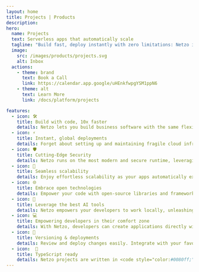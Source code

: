 ```yaml
---
layout: home
title: Projects | Products
description:
hero:
  name: Projects
  text: Serverless apps that automatically scale
  tagline: "Build fast, deploy instantly with zero limitations: Netzo is built with flexibility in mind, so you can build whatever you need - zero restrictions."
  image:
    src: /images/products/projects.svg
    alt: Inbox
  actions:
    - theme: brand
      text: Book a Call
      link: https://calendar.app.google/uHEnkfwpgYSM1ppN6
    - theme: alt
      text: Learn More
      link: /docs/platform/projects

features:
  - icon: 🛠️
    title: Build with code, 10x faster
    details: Netzo lets you build business software with the same flexibility as building from scratch, minus the time-consuming, costly intricacies.
  - icon: ⚡
    title: Instant, global deployments
    details: Forget about setting up and maintaining fragile cloud infrastructure. Deploy your apps globally in one-click.
  - icon: 🛡️
    title: Cutting-Edge Security
    details: Netzo runs on the most modern and secure runtime, leveraging the power of Deno to ensure the highest level of security for your applications.
  - icon: 🔄
    title: Seamless scalability
    details: Enjoy effortless scalability as your apps automatically expand to meet your growing needs, all without the hassle—because it just works.
  - icon: 🌐
    title: Embrace open technologies
    details: Empower your code with open-source libraries and frameworks. We simplify the process, providing out-of-the-box functionalities to enhance your code without sacrificing control.
  - icon: 🤖
    title: Leverage the best AI tools
    details: Netzo empowers your developers to work locally, unleashing the full potential of premier AI tools like <a style="color:#0000FF; text-decoration:underline;" href="https://github.com/features/copilot" target="_blank">GitHub Copilot</a>, supercharging productivity and driving innovation.
  - icon: 💻
    title: Empowering developers in their comfort zone
    details: With Netzo, developers can create applications directly within their preferred coding environment such as Visual Studio Code (VSCode), for a more efficient and familiar coding experience.
  - icon: 🚀
    title: Versioning & deployments
    details: Review and deploy changes easily. Integrate with your favorite source control providers such as GitHub, GitLab and improve your CI/CD.
  - icon:  💼
    title: TypeScript ready
    details: Netzo projects are written in <code style="color:#0080ff;">JavaScript</code> and native <code style="color:#0080ff;">TypeScript</code> support, allowing you to build apps efficiently with complete control.
---
```


<script setup>
import BannerCta from '@theme/components/banners/BannerCta.vue'
import Footer from '@theme/components/Footer.vue'
import locale from '@theme/../../locales/en'
</script>

<section class="mt-32">
  <BannerCta v-bind="locale.home.sectionBannerCta" />

  <!-- <NewsLetter /> -->

  <Footer v-bind="locale.footer" />
</section>


